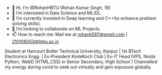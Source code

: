 - 👋 Hi, I’m @RohanHBTU (Rohan Kumar Singh, 18)
- 👀 I’m interested in Data Science and ML/DL.
- 🌱 I’m currently invested in Deep learning and C++(to enhance problem solving skills).
- 💞️ I’m looking to collaborate on ML Projects.
- 📫 How to reach me: Mail me at rohank587@gmail.com | 210106053@hbtu.ac.in 

Student at Harcourt Butler Technical University, Kanpur | 1st BTech Electronics Engg. | Ex-President KodeKoch Club | Ex-IT Head IVPS, Noida 
Python, WebD (HTML,CSS) in Senior Secondary, High School | Channelled my energy during covid to seek out virtually and gain exposure globally.

<!---
RohanHBTU/RohanHBTU is a ✨ special ✨ repository because its `README.md` (this file) appears on your GitHub profile.
You can click the Preview link to take a look at your changes.
--->
